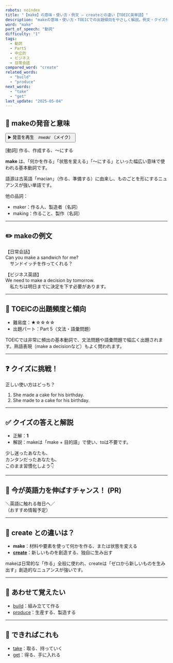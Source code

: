 ```yaml
---
robots: noindex
title: "【make】の意味・使い方・例文 ― createとの違い【TOEIC英単語】"
description: "makeの意味・使い方・TOEICでの出題傾向をやさしく解説。例文・クイズ付きでcreateとの違いもわかりやすく学べます。"
word: "make"
part_of_speech: "動詞"
difficulty: "1"
tags:
  - 動詞
  - Part5
  - 中立的
  - ビジネス
  - 日常会話
compared_word: "create"
related_words:
  - "build"
  - "produce"
next_words:
  - "take"
  - "get"
last_update: "2025-05-04"
---
```


## 🔰 makeの発音と意味

<button class="play-audio" onclick="playTTS('make')">
  <span class="play-audio-main">
    ▶️ 発音を再生　/meɪk/
  </span>
  <span class="play-audio-sub">
    （メイク）
  </span>
</button>

[動詞] 作る、作成する、〜にする

**make** は、「何かを作る」「状態を変える」「〜にする」といった幅広い意味で使われる基本動詞です。

語源は古英語「macian」（作る、準備する）に由来し、ものごとを形にするニュアンスが強い単語です。

他の品詞：  
- maker：作る人、製造者（名詞）
- making：作ること、製作（名詞）

---

## ✏️ makeの例文

【日常会話】  
Can you make a sandwich for me?  
　サンドイッチを作ってくれる？

【ビジネス英語】  
We need to make a decision by tomorrow.  
　私たちは明日までに決定を下す必要があります。

---

## 🎯 TOEICの出題頻度と傾向

- 難易度：★☆☆☆☆
- 出題パート：Part 5（文法・語彙問題）

TOEICでは非常に頻出の基本動詞で、文法問題や語彙問題で幅広く出題されます。熟語表現（make a decisionなど）もよく問われます。

---

## ❓ クイズに挑戦！

正しい使い方はどっち？

1. She made a cake for his birthday.  
2. She made to a cake for his birthday.

---

## ✅ クイズの答えと解説

- 正解：**1**
- 解説：makeは「make + 目的語」で使い、toは不要です。

少し迷ったあなたも、  
カンタンだったあなたも、  
このまま習慣化しよう👇️

---

## 🚀 今が英語力を伸ばすチャンス！ (PR)

<div class="info-center">
＼英語に触れる毎日へ／<br>  
（おすすめ情報予定）
</div>

---

## 🤔  create との違いは？

- **make**：材料や要素を使って何かを作る、または状態を変える
- **[create](/create)**：新しいものを創造する、独自に生み出す

makeは日常的な「作る」全般に使われ、createは「ゼロから新しいものを生み出す」創造的なニュアンスが強いです。

---

## 🧩 あわせて覚えたい

- [build](/build)：組み立てて作る
- [produce](/produce)：生産する、製造する

---

## 📖 できればこれも

- [take](/take)：取る、持っていく
- [get](/get)：得る、手に入れる

<!-- cvid: aid29_bid34 -->
